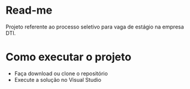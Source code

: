 # Read-me
 
 Projeto referente ao processo seletivo para vaga de estágio na empresa DTI.
 
 
# Como executar o projeto

* Faça download ou clone o repositório
* Execute a solução no Visual Studio
